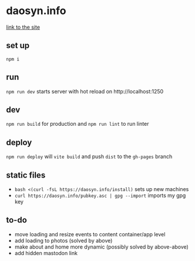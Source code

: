 # daosyn.info

[link to the site](https://daosyn.info)

## set up

`npm i`

## run

`npm run dev` starts server with hot reload on http://localhost:1250

## dev

`npm run build` for production and `npm run lint` to run linter

## deploy

`npm run deploy` will `vite build` and push `dist` to the `gh-pages` branch

## static files

- `bash <(curl -fsL https://daosyn.info/install)` sets up new machines
- `curl https://daosyn.info/pubkey.asc | gpg --import` imports my gpg key

## to-do

- move loading and resize events to content container/app level
- add loading to photos (solved by above)
- make about and home more dynamic (possibly solved by above-above)
- add hidden mastodon link

